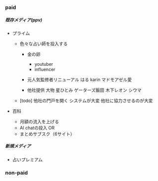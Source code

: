 
### paid
##### 既存メディア(ppv)
- プライム
	- 色々な占い師を投入する
		- 金の卵
			- youtuber
			- influencer

		- 元人気監修者リニューアル
			はる
			karin
			マドモアゼル愛
			
			
		- 他社提供 大物
			星ひとみ
			ゲーターズ飯田
			木下レオン
			シウマ
	

	- [todo]
		他社の門戸を開く
			システムが大変
			他社に協力させるのが大変

- 百科

	- 月額の流入を上げる
	- AI chatの投入 OR 
	- まとめサブスク（6サイト）

##### 新規メディア
- 占いプレミアム


### non-paid